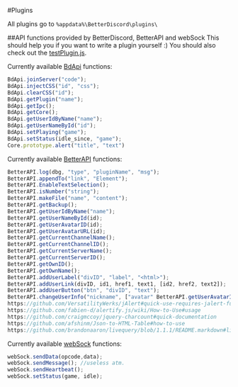 #Plugins

All plugins go to ``` %appdata%\BetterDiscord\plugins\ ```

##API functions provided by BetterDiscord, BetterAPI and webSock
This should help you if you want to write a plugin yourself :)
You should also check out the [testPlugin.js](https://github.com/Bluscream/BetterDiscord/blob/master/plugins/testPlugin.js).

Currently available [BdApi](https://github.com/Jiiks/BetterDiscordApp/blob/master/js/bdapi.js) functions:
```js
BdApi.joinServer("code");
BdApi.injectCSS("id", "css");
BdApi.clearCSS("id");
BdApi.getPlugin("name");
BdApi.getIpc();
BdApi.getCore();
BdApi.getUserIdByName("name");
BdApi.getUserNameById("id");
BdApi.setPlaying("game");
BdApi.setStatus(idle_since, "game");
Core.prototype.alert("title", "text")
```

Currently available [BetterAPI](https://github.com/Bluscream/BetterDiscord/blob/master/plugins/0_BetterAPI.js) functions:
```js
BetterAPI.log(dbg, "type", "pluginName", "msg");
BetterAPI.appendTo("link", "Element");
BetterAPI.EnableTextSelection();
BetterAPI.isNumber("string");
BetterAPI.makeFile("name", "content");
BetterAPI.getBackup();
BetterAPI.getUserIdByName("name");
BetterAPI.getUserNameById(id);
BetterAPI.getUserAvatarID(id);
BetterAPI.getUserAvatarURL(id);
BetterAPI.getCurrentChannelName();
BetterAPI.getCurrentChannelID();
BetterAPI.getCurrentServerName();
BetterAPI.getCurrentServerID();
BetterAPI.getOwnID();
BetterAPI.getOwnName();
BetterAPI.addUserLabel("divID", "label", "<html>");
BetterAPI.addUserLink(divID, id1, href1, text1, [id2, href2, text2]);
BetterAPI.addUserButton("btn", "divID", "text");
BetterAPI.changeUserInfo("nickname", ["avatar" BetterAPI.getUserAvatarID(id)]);
https://github.com/VersatilityWerks/jAlert#quick-use-requires-jalert-functionsjs
https://github.com/fabien-d/alertify.js/wiki/How-to-Use#usage
https://github.com/craigmccoy/jquery-charcount#quick-documentation
https://github.com/afshinm/Json-to-HTML-Table#how-to-use
https://github.com/brandonaaron/livequery/blob/1.1.1/README.markdown#live-query
```

Currently available [webSock](https://github.com/Bluscream/BetterDiscord/blob/master/plugins/0_websock.js) functions:
```js
webSock.sendData(opcode,data);
webSock.sendMessage(); //useless atm.
webSock.sendHeartbeat();
webSock.setStatus(game, idle);
```
